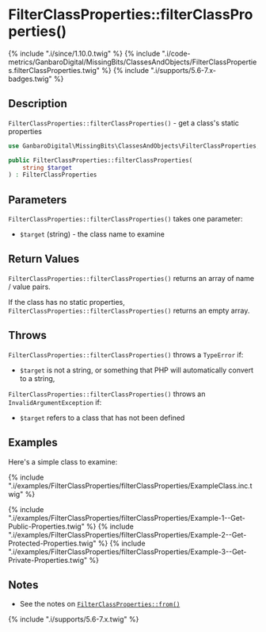 # FilterClassProperties::filterClassProperties()

{% include ".i/since/1.10.0.twig" %}
{% include ".i/code-metrics/GanbaroDigital/MissingBits/ClassesAndObjects/FilterClassProperties.filterClassProperties.twig" %}
{% include ".i/supports/5.6-7.x-badges.twig" %}

## Description

`FilterClassProperties::filterClassProperties()` - get a class's static properties

```php
use GanbaroDigital\MissingBits\ClassesAndObjects\FilterClassProperties;

public FilterClassProperties::filterClassProperties(
    string $target
) : FilterClassProperties
```

## Parameters

`FilterClassProperties::filterClassProperties()` takes one parameter:

* `$target` (string) - the class name to examine

## Return Values

`FilterClassProperties::filterClassProperties()` returns an array of name / value pairs.

If the class has no static properties, `FilterClassProperties::filterClassProperties()` returns an empty array.

## Throws

`FilterClassProperties::filterClassProperties()` throws a `TypeError` if:

* `$target` is not a string, or something that PHP will automatically convert to a string,

`FilterClassProperties::filterClassProperties()` throws an `InvalidArgumentException` if:

* `$target` refers to a class that has not been defined

## Examples

Here's a simple class to examine:

{% include ".i/examples/FilterClassProperties/filterClassProperties/ExampleClass.inc.twig" %}

{% include ".i/examples/FilterClassProperties/filterClassProperties/Example-1--Get-Public-Properties.twig" %}
{% include ".i/examples/FilterClassProperties/filterClassProperties/Example-2--Get-Protected-Properties.twig" %}
{% include ".i/examples/FilterClassProperties/filterClassProperties/Example-3--Get-Private-Properties.twig" %}

## Notes

* See the notes on [`FilterClassProperties::from()`](FilterObjectProperties.from.html)

{% include ".i/supports/5.6-7.x.twig" %}
